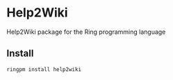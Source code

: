 # Help2Wiki

Help2Wiki package for the Ring programming language

## Install

	ringpm install help2wiki